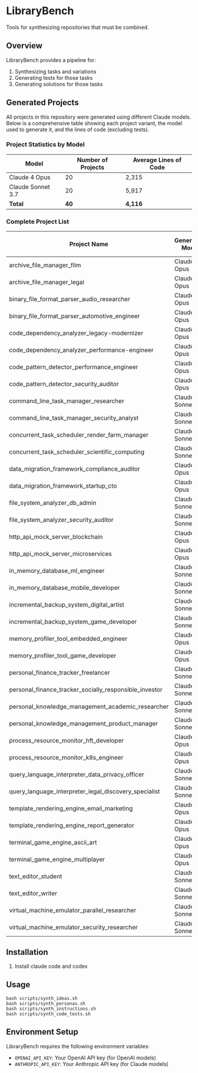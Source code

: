 # LibraryBench

Tools for synthesizing repositories that must be combined.

## Overview

LibraryBench provides a pipeline for:

1. Synthesizing tasks and variations
2. Generating tests for those tasks
3. Generating solutions for those tasks

## Generated Projects

All projects in this repository were generated using different Claude models. Below is a comprehensive table showing each project variant, the model used to generate it, and the lines of code (excluding tests).

### Project Statistics by Model

| Model | Number of Projects | Average Lines of Code |
|-------|-------------------|----------------------|
| Claude 4 Opus | 20 | 2,315 |
| Claude Sonnet 3.7 | 20 | 5,917 |
| **Total** | **40** | **4,116** |

### Complete Project List

| Project Name | Generating Model | Lines of Code |
|--------------|------------------|---------------|
| archive_file_manager_film | Claude 4 Opus | 1,757 |
| archive_file_manager_legal | Claude 4 Opus | 2,291 |
| binary_file_format_parser_audio_researcher | Claude 4 Opus | 2,369 |
| binary_file_format_parser_automotive_engineer | Claude 4 Opus | 1,620 |
| code_dependency_analyzer_legacy-modernizer | Claude 4 Opus | 1,979 |
| code_dependency_analyzer_performance-engineer | Claude 4 Opus | 1,337 |
| code_pattern_detector_performance_engineer | Claude 4 Opus | 2,395 |
| code_pattern_detector_security_auditor | Claude 4 Opus | 1,620 |
| command_line_task_manager_researcher | Claude Sonnet 3.7 | 12,710 |
| command_line_task_manager_security_analyst | Claude Sonnet 3.7 | 6,352 |
| concurrent_task_scheduler_render_farm_manager | Claude Sonnet 3.7 | 6,692 |
| concurrent_task_scheduler_scientific_computing | Claude Sonnet 3.7 | 14,208 |
| data_migration_framework_compliance_auditor | Claude 4 Opus | 4,242 |
| data_migration_framework_startup_cto | Claude 4 Opus | 5,806 |
| file_system_analyzer_db_admin | Claude Sonnet 3.7 | 5,501 |
| file_system_analyzer_security_auditor | Claude Sonnet 3.7 | 2,740 |
| http_api_mock_server_blockchain | Claude 4 Opus | 1,517 |
| http_api_mock_server_microservices | Claude 4 Opus | 1,671 |
| in_memory_database_ml_engineer | Claude Sonnet 3.7 | 4,760 |
| in_memory_database_mobile_developer | Claude Sonnet 3.7 | 4,465 |
| incremental_backup_system_digital_artist | Claude Sonnet 3.7 | 4,323 |
| incremental_backup_system_game_developer | Claude Sonnet 3.7 | 5,626 |
| memory_profiler_tool_embedded_engineer | Claude 4 Opus | 1,886 |
| memory_profiler_tool_game_developer | Claude 4 Opus | 1,661 |
| personal_finance_tracker_freelancer | Claude Sonnet 3.7 | 3,836 |
| personal_finance_tracker_socially_responsible_investor | Claude Sonnet 3.7 | 4,130 |
| personal_knowledge_management_academic_researcher | Claude Sonnet 3.7 | 5,831 |
| personal_knowledge_management_product_manager | Claude Sonnet 3.7 | 4,457 |
| process_resource_monitor_hft_developer | Claude 4 Opus | 557 |
| process_resource_monitor_k8s_engineer | Claude 4 Opus | 1,915 |
| query_language_interpreter_data_privacy_officer | Claude Sonnet 3.7 | 6,045 |
| query_language_interpreter_legal_discovery_specialist | Claude Sonnet 3.7 | 4,912 |
| template_rendering_engine_email_marketing | Claude 4 Opus | 1,824 |
| template_rendering_engine_report_generator | Claude 4 Opus | 2,259 |
| terminal_game_engine_ascii_art | Claude 4 Opus | 3,118 |
| terminal_game_engine_multiplayer | Claude 4 Opus | 4,304 |
| text_editor_student | Claude Sonnet 3.7 | 6,516 |
| text_editor_writer | Claude Sonnet 3.7 | 3,171 |
| virtual_machine_emulator_parallel_researcher | Claude Sonnet 3.7 | 12,064 |
| virtual_machine_emulator_security_researcher | Claude Sonnet 3.7 | 3,930 |

## Installation
1. Install claude code and codex

## Usage
```
bash scripts/synth_ideas.sh
bash scripts/synth_personas.sh
bash scripts/synth_instructions.sh
bash scripts/synth_code_tests.sh
```

## Environment Setup

LibraryBench requires the following environment variables:

- `OPENAI_API_KEY`: Your OpenAI API key (for OpenAI models)
- `ANTHROPIC_API_KEY`: Your Anthropic API key (for Claude models)

